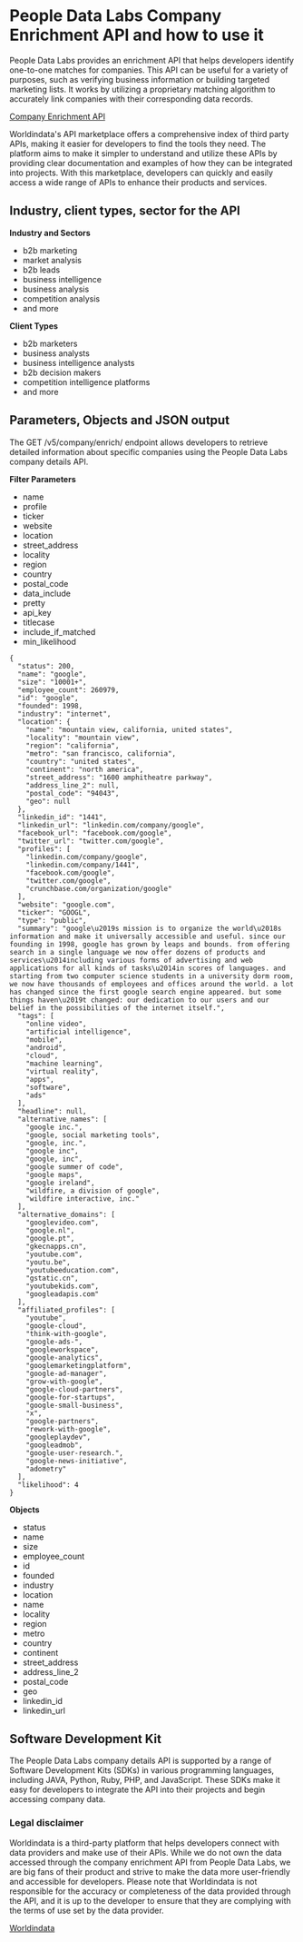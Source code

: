 # People Data Labs Company Enrichment API and how to use it #
People Data Labs provides an enrichment API that helps developers identify one-to-one matches for companies. This API can be useful for a variety of purposes, such as verifying business information or building targeted marketing lists. It works by utilizing a proprietary matching algorithm to accurately link companies with their corresponding data records.

[Company Enrichment API](https://www.worldindata.com/api/People-Data-Labs-company-enrichment-api)

Worldindata's API marketplace offers a comprehensive index of third party APIs, making it easier for developers to find the tools they need. The platform aims to make it simpler to understand and utilize these APIs by providing clear documentation and examples of how they can be integrated into projects. With this marketplace, developers can quickly and easily access a wide range of APIs to enhance their products and services.


## Industry, client types, sector for the API ##

**Industry and Sectors**
- b2b marketing
- market analysis
- b2b leads
- business intelligence
- business analysis
- competition analysis
- and more

**Client Types**
- b2b marketers
- business analysts
- business intelligence analysts
- b2b decision makers
- competition intelligence platforms
- and more




## Parameters, Objects and JSON output ##
The GET /v5/company/enrich/ endpoint allows developers to retrieve detailed information about specific companies using the People Data Labs company details API.


**Filter Parameters**
- name
- profile
- ticker
- website
- location
- street_address
- locality
- region
- country
- postal_code
- data_include
- pretty
- api_key
- titlecase
- include_if_matched
- min_likelihood


```
{
  "status": 200,
  "name": "google",
  "size": "10001+",
  "employee_count": 260979,
  "id": "google",
  "founded": 1998,
  "industry": "internet",
  "location": {
    "name": "mountain view, california, united states",
    "locality": "mountain view",
    "region": "california",
    "metro": "san francisco, california",
    "country": "united states",
    "continent": "north america",
    "street_address": "1600 amphitheatre parkway",
    "address_line_2": null,
    "postal_code": "94043",
    "geo": null
  },
  "linkedin_id": "1441",
  "linkedin_url": "linkedin.com/company/google",
  "facebook_url": "facebook.com/google",
  "twitter_url": "twitter.com/google",
  "profiles": [
    "linkedin.com/company/google",
    "linkedin.com/company/1441",
    "facebook.com/google",
    "twitter.com/google",
    "crunchbase.com/organization/google"
  ],
  "website": "google.com",
  "ticker": "GOOGL",
  "type": "public",
  "summary": "google\u2019s mission is to organize the world\u2018s information and make it universally accessible and useful. since our founding in 1998, google has grown by leaps and bounds. from offering search in a single language we now offer dozens of products and services\u2014including various forms of advertising and web applications for all kinds of tasks\u2014in scores of languages. and starting from two computer science students in a university dorm room, we now have thousands of employees and offices around the world. a lot has changed since the first google search engine appeared. but some things haven\u2019t changed: our dedication to our users and our belief in the possibilities of the internet itself.",
  "tags": [
    "online video",
    "artificial intelligence",
    "mobile",
    "android",
    "cloud",
    "machine learning",
    "virtual reality",
    "apps",
    "software",
    "ads"
  ],
  "headline": null,
  "alternative_names": [
    "google inc.",
    "google, social marketing tools",
    "google, inc.",
    "google inc",
    "google, inc",
    "google summer of code",
    "google maps",
    "google ireland",
    "wildfire, a division of google",
    "wildfire interactive, inc."
  ],
  "alternative_domains": [
    "googlevideo.com",
    "google.nl",
    "google.pt",
    "gkecnapps.cn",
    "youtube.com",
    "youtu.be",
    "youtubeeducation.com",
    "gstatic.cn",
    "youtubekids.com",
    "googleadapis.com"
  ],
  "affiliated_profiles": [
    "youtube",
    "google-cloud",
    "think-with-google",
    "google-ads-",
    "googleworkspace",
    "google-analytics",
    "googlemarketingplatform",
    "google-ad-manager",
    "grow-with-google",
    "google-cloud-partners",
    "google-for-startups",
    "google-small-business",
    "x",
    "google-partners",
    "rework-with-google",
    "googleplaydev",
    "googleadmob",
    "google-user-research.",
    "google-news-initiative",
    "adometry"
  ],
  "likelihood": 4
}

```
**Objects**
- status
- name
- size
- employee_count
- id
- founded
- industry
- location
- name
- locality
- region
- metro
- country
- continent
- street_address
- address_line_2
- postal_code
- geo
- linkedin_id
- linkedin_url

## Software Development Kit ##

The People Data Labs company details API is supported by a range of Software Development Kits (SDKs) in various programming languages, including JAVA, Python, Ruby, PHP, and JavaScript. These SDKs make it easy for developers to integrate the API into their projects and begin accessing company data.


### Legal disclaimer ###
Worldindata is a third-party platform that helps developers connect with data providers and make use of their APIs. While we do not own the data accessed through the company enrichment API from People Data Labs, we are big fans of their product and strive to make the data more user-friendly and accessible for developers. Please note that Worldindata is not responsible for the accuracy or completeness of the data provided through the API, and it is up to the developer to ensure that they are complying with the terms of use set by the data provider.


[Worldindata](https://www.worldindata.com)
